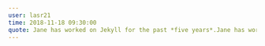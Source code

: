 ```yaml
---
user: lasr21
time: 2018-11-18 09:30:00
quote: Jane has worked on Jekyll for the past *five years*.Jane has worke
---
```

